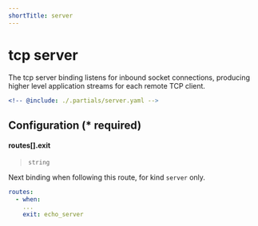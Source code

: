 ```yaml
---
shortTitle: server
---
```


# tcp server

The tcp server binding listens for inbound socket connections, producing higher level application streams for each remote TCP client.

```yaml {3}
<!-- @include: ./.partials/server.yaml -->
```

## Configuration (\* required)

<!-- @include: ./.partials/options.md -->
<!-- @include: ./.partials/routes.md -->

<!-- markdownlint-disable-next-line MD001 -->
#### routes[].exit

> `string`

Next binding when following this route, for kind `server` only.

```yaml
routes:
  - when:
    ...
    exit: echo_server
```

<!-- @include: ../.partials/exit.md -->
<!-- @include: ../.partials/telemetry.md -->
